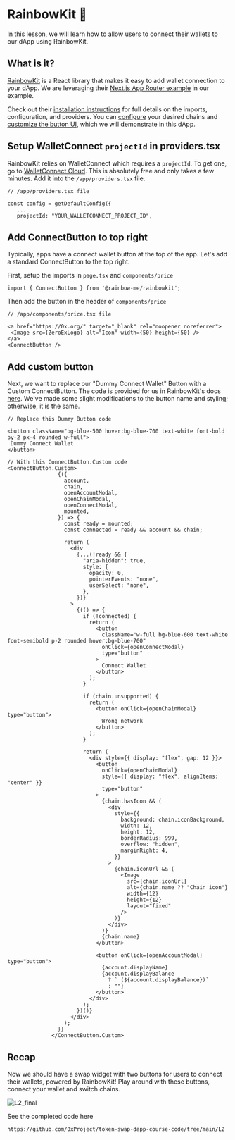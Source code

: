 # RainbowKit 🌈

In this lesson, we will learn how to allow users to connect their wallets to our dApp using RainbowKit. 

## What is it?

[RainbowKit](https://www.rainbowkit.com/) is a React library that makes it easy to add wallet connection to your dApp. We are leveraging their [Next.js App Router example](https://www.rainbowkit.com/docs/installation#further-examples) in our example. 

Check out their [installation instructions](https://www.rainbowkit.com/docs/installation) for full details on the imports, configuration, and providers. You can [configure](https://www.rainbowkit.com/docs/installation#configure) your desired chains and [customize the button UI](https://www.rainbowkit.com/docs/custom-connect-button), which we will demonstrate in this dApp.

## Setup WalletConnect `projectId` in providers.tsx

RainbowKit relies on WalletConnect which requires a `projectId`. To get one, go to [WalletConnect Cloud](https://cloud.walletconnect.com/). This is absolutely free and only takes a few minutes. Add it into the `/app/providers.tsx` file. 

```
// /app/providers.tsx file

const config = getDefaultConfig({
   ...
   projectId: "YOUR_WALLETCONNECT_PROJECT_ID",
```

## Add ConnectButton to top right

Typically, apps have a connect wallet button at the top of the app. Let's add a standard ConnectButton to the top right. 

First, setup the imports in `page.tsx` and `components/price`

```
import { ConnectButton } from '@rainbow-me/rainbowkit';
```

Then add the button in the header of `components/price`

```
// /app/components/price.tsx file

<a href="https://0x.org/" target="_blank" rel="noopener noreferrer">
 <Image src={ZeroExLogo} alt="Icon" width={50} height={50} />
</a>
<ConnectButton />
```

## Add custom button

Next, we want to replace our "Dummy Connect Wallet" Button with a Custom ConnectButton. The code is provided for us in RainbowKit's docs [here](https://www.rainbowkit.com/docs/custom-connect-button). We've made some slight modifications to the button name and styling; otherwise, it is the same.

```
// Replace this Dummy Button code

<button className="bg-blue-500 hover:bg-blue-700 text-white font-bold py-2 px-4 rounded w-full">
 Dummy Connect Wallet
</button>
```

```
// With this ConnectButton.Custom code
<ConnectButton.Custom>
                {({
                  account,
                  chain,
                  openAccountModal,
                  openChainModal,
                  openConnectModal,
                  mounted,
                }) => {
                  const ready = mounted;
                  const connected = ready && account && chain;

                  return (
                    <div
                      {...(!ready && {
                        "aria-hidden": true,
                        style: {
                          opacity: 0,
                          pointerEvents: "none",
                          userSelect: "none",
                        },
                      })}
                    >
                      {(() => {
                        if (!connected) {
                          return (
                            <button
                              className="w-full bg-blue-600 text-white font-semibold p-2 rounded hover:bg-blue-700"
                              onClick={openConnectModal}
                              type="button"
                            >
                              Connect Wallet
                            </button>
                          );
                        }

                        if (chain.unsupported) {
                          return (
                            <button onClick={openChainModal} type="button">
                              Wrong network
                            </button>
                          );
                        }

                        return (
                          <div style={{ display: "flex", gap: 12 }}>
                            <button
                              onClick={openChainModal}
                              style={{ display: "flex", alignItems: "center" }}
                              type="button"
                            >
                              {chain.hasIcon && (
                                <div
                                  style={{
                                    background: chain.iconBackground,
                                    width: 12,
                                    height: 12,
                                    borderRadius: 999,
                                    overflow: "hidden",
                                    marginRight: 4,
                                  }}
                                >
                                  {chain.iconUrl && (
                                    <Image
                                      src={chain.iconUrl}
                                      alt={chain.name ?? "Chain icon"}
                                      width={12}
                                      height={12}
                                      layout="fixed"
                                    />
                                  )}
                                </div>
                              )}
                              {chain.name}
                            </button>

                            <button onClick={openAccountModal} type="button">
                              {account.displayName}
                              {account.displayBalance
                                ? ` (${account.displayBalance})`
                                : ""}
                            </button>
                          </div>
                        );
                      })()}
                    </div>
                  );
                }}
              </ConnectButton.Custom>
```

## Recap

Now we should have a swap widget with two buttons for users to connect their wallets, powered by RainbowKit! Play around with these buttons, connect your wallet and switch chains.

![L2_final](https://github.com/jlin27/token-swap-dapp-course/assets/8042156/c03d8bbd-a944-45d3-8681-7db2ab332c99)

See the completed code here
```
https://github.com/0xProject/token-swap-dapp-course-code/tree/main/L2
```

